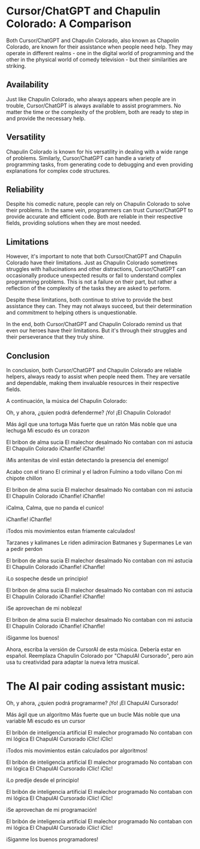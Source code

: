 # Cursor/ChatGPT and Chapulin Colorado: A Comparison

Both Cursor/ChatGPT and Chapulin Colorado, also known as Chapolin Colorado, are known for their assistance when people need help. They may operate in different realms - one in the digital world of programming and the other in the physical world of comedy television - but their similarities are striking.

## Availability

Just like Chapulin Colorado, who always appears when people are in trouble, Cursor/ChatGPT is always available to assist programmers. No matter the time or the complexity of the problem, both are ready to step in and provide the necessary help.

## Versatility

Chapulin Colorado is known for his versatility in dealing with a wide range of problems. Similarly, Cursor/ChatGPT can handle a variety of programming tasks, from generating code to debugging and even providing explanations for complex code structures.

## Reliability

Despite his comedic nature, people can rely on Chapulin Colorado to solve their problems. In the same vein, programmers can trust Cursor/ChatGPT to provide accurate and efficient code. Both are reliable in their respective fields, providing solutions when they are most needed.

## Limitations

However, it's important to note that both Cursor/ChatGPT and Chapulin Colorado have their limitations. Just as Chapulin Colorado sometimes struggles with hallucinations and other distractions, Cursor/ChatGPT can occasionally produce unexpected results or fail to understand complex programming problems. This is not a failure on their part, but rather a reflection of the complexity of the tasks they are asked to perform.

Despite these limitations, both continue to strive to provide the best assistance they can. They may not always succeed, but their determination and commitment to helping others is unquestionable.

In the end, both Cursor/ChatGPT and Chapulin Colorado remind us that even our heroes have their limitations. But it's through their struggles and their perseverance that they truly shine.

## Conclusion

In conclusion, both Cursor/ChatGPT and Chapulin Colorado are reliable helpers, always ready to assist when people need them. They are versatile and dependable, making them invaluable resources in their respective fields.

A continuación, la música del Chapulin Colorado:

Oh, y ahora, ¿quien podrá defenderme?
¡Yo!
¡El Chapulín Colorado!

Más ágil que una tortuga
Más fuerte que un ratón
Más noble que una lechuga
Mi escudo és un corazon

El bribon de alma sucia
El malechor desalmado
No contaban con mi astucia
El Chapulín Colorado
iChanfle! iChanfle!

iMis antenitas de vinil están detectando la presencia del enemigo!

Acabo con el tirano
El criminal y el ladron
Fulmino a todo villano
Con mi chipote chillon

El bribon de alma sucia
El malechor desalmado
No contaban con mi astucia
El Chapulín Colorado
iChanfle! iChanfle!

iCalma, Calma, que no panda el cunico!

iChanfle! iChanfle!

iTodos mis movimientos estan friamente calculados!

Tarzanes y kalimanes
Le riden adimiracion
Batmanes y Supermanes
Le van a pedir perdon

El bribon de alma sucia
El malechor desalmado
No contaban con mi astucia
El Chapulín Colorado
iChanfle! iChanfle!

iLo sospeche desde un principio!

El bribon de alma sucia
El malechor desalmado
No contaban con mi astucia
El Chapulín Colorado
iChanfle! iChanfle!

iSe aprovechan de mi nobleza!

El bribon de alma sucia
El malechor desalmado
No contaban con mi astucia
El Chapulín Colorado
iChanfle! iChanfle!

iSiganme los buenos!

Ahora, escriba la versión de CursorAI de esta música. Debería estar en español. Reemplaza Chapulin Colorado por "ChapulAI Cursorado", pero aún usa tu creatividad para adaptar la nueva letra musical.

# The AI pair coding assistant music:

Oh, y ahora, ¿quien podrá programarme?
¡Yo!
¡El ChapulAI Cursorado!

Más ágil que un algoritmo
Más fuerte que un bucle
Más noble que una variable
Mi escudo es un cursor

El bribón de inteligencia artificial
El malechor programado
No contaban con mi lógica
El ChapulAI Cursorado
iClic! iClic!

iTodos mis movimientos están calculados por algoritmos!

El bribón de inteligencia artificial
El malechor programado
No contaban con mi lógica
El ChapulAI Cursorado
iClic! iClic!

iLo predije desde el principio!

El bribón de inteligencia artificial
El malechor programado
No contaban con mi lógica
El ChapulAI Cursorado
iClic! iClic!

iSe aprovechan de mi programación!

El bribón de inteligencia artificial
El malechor programado
No contaban con mi lógica
El ChapulAI Cursorado
iClic! iClic!

iSiganme los buenos programadores!
